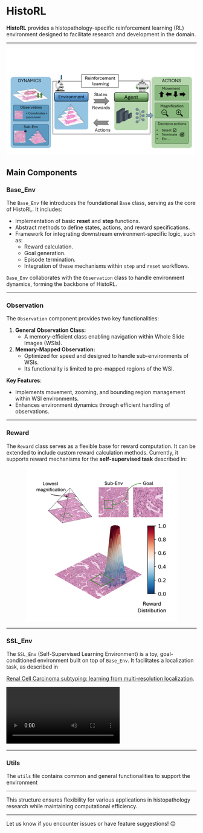 # HistoRL

**HistoRL** provides a histopathology-specific reinforcement learning (RL) environment designed to facilitate research and development in the domain.

---
[![Reward Mechanism Image](./Images/RL_general.png)](./Images/RL_general.png)

## Main Components

### **Base_Env**
The `Base_Env` file introduces the foundational `Base` class, serving as the core of HistoRL. It includes:

- Implementation of basic **reset** and **step** functions.
- Abstract methods to define states, actions, and reward specifications.
- Framework for integrating downstream environment-specific logic, such as:
  - Reward calculation.
  - Goal generation.
  - Episode termination.
  - Integration of these mechanisms within `step` and `reset` workflows.

`Base_Env` collaborates with the `Observation` class to handle environment dynamics, forming the backbone of HistoRL.

---

### **Observation**
The `Observation` component provides two key functionalities:

1. **General Observation Class:**
   - A memory-efficient class enabling navigation within Whole Slide Images (WSIs).
2. **Memory-Mapped Observation:**
   - Optimized for speed and designed to handle sub-environments of WSIs.
   - Its functionality is limited to pre-mapped regions of the WSI.

**Key Features**:
- Implements movement, zooming, and bounding region management within WSI environments.
- Enhances environment dynamics through efficient handling of observations.

---

### **Reward**
The `Reward` class serves as a flexible base for reward computation. It can be extended to include custom reward calculation methods. Currently, it supports reward mechanisms for the **self-supervised task** described in:
<div align="center">
<img src="./Images/goal_conditioned_navigation.png" alt="Reward Mechanism" width="400" />
</div>

---

### **SSL_Env**
The `SSL_Env` (Self-Supervised Learning Environment) is a toy, goal-conditioned environment built on top of `Base_Env`. It facilitates a localization task, as described in 

[Renal Cell Carcinoma subtyping: learning from multi-resolution localization](https://arxiv.org/abs/2411.09471).

![Demo](./Images/vid_train_at-790.mp4) 

---

### **Utils**
The `utils` file contains common and general functionalities to support the environment

---

This structure ensures flexibility for various applications in histopathology research while maintaining computational efficiency.

---

Let us know if you encounter issues or have feature suggestions! 😊

